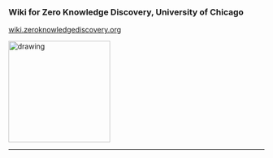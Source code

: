 ### Wiki for Zero Knowledge Discovery, University of Chicago

[wiki.zeroknowledgediscovery.org](http://34.66.189.202:4567/)

<img src="../../logo1.png" alt="drawing" style="width:200px;"/>

---
